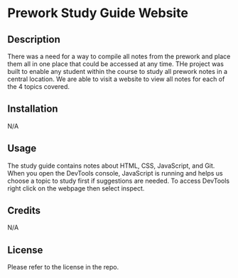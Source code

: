# Prework Study Guide Website

## Description

There was a need for a way to compile all notes from the prework and place them all in one place that could be accessed at any time. THe project was built to enable any student within the course to study all prework notes in a central location. We are able to visit a website to view all notes for each of the 4 topics covered. 


## Installation

N/A

## Usage

The study guide contains notes about HTML, CSS, JavaScript, and Git. When you open the DevTools console, JavaScript is running and helps us choose a topic to study first if suggestions are needed. To access DevTools right click on the webpage then select inspect. 

## Credits 

N/A

## License

Please refer to the license in the repo.

